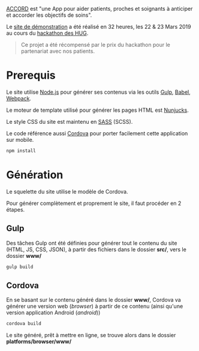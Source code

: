 [ACCORD](https://hackathon-hug2019.sparkboard.com/project/5c63008aa8324900242a6eb8) est "une App pour aider patients, proches et soignants à anticiper et accorder les objectifs de soins".

Le [site de démonstration](http://www.christineclavien.ch/accord/) a été réalisé en 32 heures, les 22 & 23 Mars 2019 au cours du [hackathon des HUG](https://hackathon-hug2019.sparkboard.com/).

> Ce projet a été récompensé par le prix du hackathon pour le partenariat avec nos patients.

# Prerequis
Le site utilise [Node.js](https://nodejs.org) pour générer ses contenus via les outils [Gulp](https://nodejs.org), [Babel](https://babeljs.io/), [Webpack](https://webpack.js.org/).

Le moteur de template utilisé pour générer les pages HTML est [Nunjucks](https://mozilla.github.io/nunjucks/).

Le style CSS du site est maintenu en [SASS](https://sass-lang.com/) (SCSS).

Le code référence aussi [Cordova](https://cordova.apache.org/) pour porter facilement cette application sur mobile.
``` bash
npm install
```

# Génération
Le squelette du site utilise le modèle de Cordova.

Pour générer complètement et proprement le site, il faut procéder en 2 étapes.

## Gulp
Des tâches Gulp ont été définies pour générer tout le contenu du site (HTML, JS, CSS, JSON), à partir des fichiers dans le dossier **src/**, vers le dossier **www/**
``` bash
gulp build
```

## Cordova
En se basant sur le contenu généré dans le dossier **www/**, Cordova va générer une version web (*browser*) à partir de ce contenu (ainsi qu'une version application Android (*android*))
``` bash
cordova build
```

Le site généré, prêt à mettre en ligne, se trouve alors dans le dossier **platforms/browser/www/**
